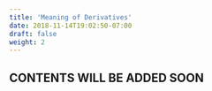 ```yaml
---
title: 'Meaning of Derivatives'
date: 2018-11-14T19:02:50-07:00
draft: false
weight: 2
---
```

## CONTENTS WILL BE ADDED SOON

